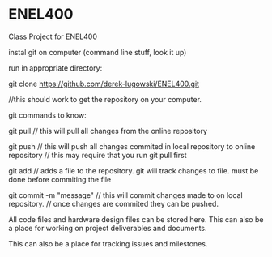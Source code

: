 # ENEL400
Class Project for ENEL400

instal git on computer (command line stuff, look it up)

run in appropriate directory:

git clone https://github.com/derek-lugowski/ENEL400.git

//this should work to get the repository on your computer.

git commands to know:

git pull // this will pull all changes from the online repository

git push // this will push all changes commited in local repository to online repository
         // this may require that you run git pull first

git add // adds a file to the repository. git will track changes to file. must be done before commiting the file

git commit <file> -m "message" // this will commit changes made to <file> on local repository. 
                               // once changes are commited they can be pushed.
  
 

All code files and hardware design files can be stored here.
This can also be a place for working on project deliverables and documents.

This can also be a place for tracking issues and milestones.
